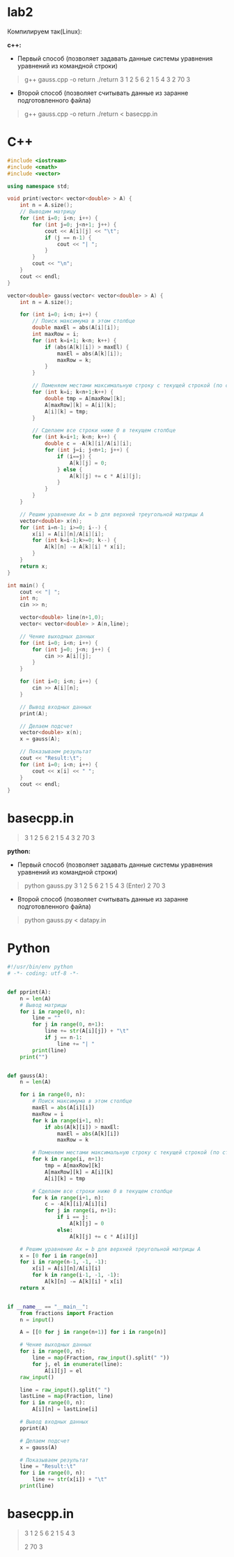 # lab2


Компилируем так(Linux):

**c++:**
* Первый способ (позволяет задавать данные системы уравнения уравнений из командной строки) 
>g++ gauss.cpp -o return 
>./return
>3
>1 2 5
>6 2 1
>5 4 3
>2 70 3


* Второй способ (позволяет считывать данные из заранне подготовленного файла) 
>g++ gauss.cpp -o return 
>./return < basecpp.in


# C++

```c++
#include <iostream>
#include <cmath>
#include <vector>

using namespace std;

void print(vector< vector<double> > A) {
    int n = A.size();
    // Выводим матрицу
    for (int i=0; i<n; i++) {
        for (int j=0; j<n+1; j++) {
            cout << A[i][j] << "\t";
            if (j == n-1) {
                cout << "| ";
            }
        }
        cout << "\n";
    }
    cout << endl;
}

vector<double> gauss(vector< vector<double> > A) {
    int n = A.size();

    for (int i=0; i<n; i++) {
        // Поиск максимума в этом столбце
        double maxEl = abs(A[i][i]);
        int maxRow = i;
        for (int k=i+1; k<n; k++) {
            if (abs(A[k][i]) > maxEl) {
                maxEl = abs(A[k][i]);
                maxRow = k;
            }
        }

        // Поменяем местами максимальную строку с текущей строкой (по столбцу)
        for (int k=i; k<n+1;k++) {
            double tmp = A[maxRow][k];
            A[maxRow][k] = A[i][k];
            A[i][k] = tmp;
        }

        // Сделаем все строки ниже 0 в текущем столбце
        for (int k=i+1; k<n; k++) {
            double c = -A[k][i]/A[i][i];
            for (int j=i; j<n+1; j++) {
                if (i==j) {
                    A[k][j] = 0;
                } else {
                    A[k][j] += c * A[i][j];
                }
            }
        }
    }

    // Решим уравнение Ax = b для верхней треугольной матрицы A
    vector<double> x(n);
    for (int i=n-1; i>=0; i--) {
        x[i] = A[i][n]/A[i][i];
        for (int k=i-1;k>=0; k--) {
            A[k][n] -= A[k][i] * x[i];
        }
    }
    return x;
}

int main() {
    cout << "| ";
    int n;
    cin >> n;

    vector<double> line(n+1,0);
    vector< vector<double> > A(n,line);

    // Чение выходных данных
    for (int i=0; i<n; i++) {
        for (int j=0; j<n; j++) {
            cin >> A[i][j];
        }
    }

    for (int i=0; i<n; i++) {
        cin >> A[i][n];
    }

    // Вывод входных данных
    print(A);

    // Делаем подсчет
    vector<double> x(n);
    x = gauss(A);

    // Показываем результат
    cout << "Result:\t";
    for (int i=0; i<n; i++) {
        cout << x[i] << " ";
    }
    cout << endl;
}
```

# basecpp.in

>3
>1 2 5
>6 2 1
>5 4 3
>2 70 3


**python:**
* Первый способ (позволяет задавать данные системы уравнения уравнений из командной строки) 
>python gauss.py
>3
>1 2 5
>6 2 1
>5 4 3
> (Enter)
>2 70 3


* Второй способ (позволяет считывать данные из заранне подготовленного файла) 
>python gauss.py < datapy.in


# Python

```python
#!/usr/bin/env python
# -*- coding: utf-8 -*-


def pprint(A):
    n = len(A)
    # Вывод матрицы
    for i in range(0, n):
        line = ""
        for j in range(0, n+1):
            line += str(A[i][j]) + "\t"
            if j == n-1:
                line += "| "
        print(line)
    print("")


def gauss(A):
    n = len(A)

    for i in range(0, n):
        # Поиск максимума в этом столбце
        maxEl = abs(A[i][i])
        maxRow = i
        for k in range(i+1, n):
            if abs(A[k][i]) > maxEl:
                maxEl = abs(A[k][i])
                maxRow = k

        # Поменяем местами максимальную строку с текущей строкой (по столбцу)
        for k in range(i, n+1):
            tmp = A[maxRow][k]
            A[maxRow][k] = A[i][k]
            A[i][k] = tmp

        # Сделаем все строки ниже 0 в текущем столбце
        for k in range(i+1, n):
            c = -A[k][i]/A[i][i]
            for j in range(i, n+1):
                if i == j:
                    A[k][j] = 0
                else:
                    A[k][j] += c * A[i][j]

    # Решим уравнение Ax = b для верхней треугольной матрицы A
    x = [0 for i in range(n)]
    for i in range(n-1, -1, -1):
        x[i] = A[i][n]/A[i][i]
        for k in range(i-1, -1, -1):
            A[k][n] -= A[k][i] * x[i]
    return x


if __name__ == "__main__":
    from fractions import Fraction
    n = input()

    A = [[0 for j in range(n+1)] for i in range(n)]

    # Чение выходных данных
    for i in range(0, n):
        line = map(Fraction, raw_input().split(" "))
        for j, el in enumerate(line):
            A[i][j] = el
    raw_input()

    line = raw_input().split(" ")
    lastLine = map(Fraction, line)
    for i in range(0, n):
        A[i][n] = lastLine[i]

    # Вывод входных данных
    pprint(A)

    # Делаем подсчет
    x = gauss(A)

    # Показываем результат
    line = "Result:\t"
    for i in range(0, n):
        line += str(x[i]) + "\t"
    print(line)
```

# basecpp.in

>3
>1 2 5
>6 2 1
>5 4 3
>
>2 70 3
